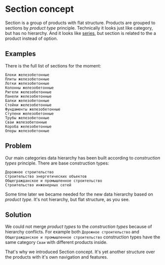 # Section concept

Section is a group of products with flat structure.
Products are grouped to sections by *product type* principle.
Technically it looks just like category, but has no hierarchy.
And it looks like [series](https://github.com/fidals/stroyprombeton/blob/master/doc/series.md),
but section is related to the a product instead of option.

## Examples
There is the full list of sections for the moment:
```
Блоки железобетонные
Плиты железобетонные
Лотки железобетонные
Колонны железобетонные
Ригели железобетонные
Панели железобетонные
Балки железобетонные
Стойки железобетонные
Фундаменты железобетонные
Ступени железобетонные
Трубы железобетонные
Сваи железобетонные
Короба железобетонные
Опоры железобетонные
```

## Problem
Our main categories data hierarchy has been built according to *construction types* principle.
There are base construction types:
```
Дорожное строительство
Строительство энергетических объектов
Общегражданское и промышленное строительство
Строительство инженерных сетей
```

Some time later we became needed for the new data hierarchy based on *product type*.
It's not hierarchy, but flat structure, as you see.


## Solution

We could not merge *product types* to the *construction types*
because of hierarchy conflicts.
For example both `Дорожное строительство` and `Общегражданское и промышленное строительство`
construction types have the same category `Сваи` with different products inside.

That's why we introduced Section concept.
It's yet another structure over the products with it's own navigation and features.
